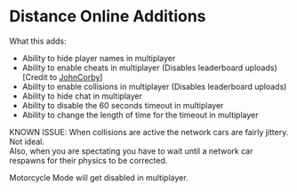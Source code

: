 # Distance Online Additions

What this adds:

- Ability to hide player names in multiplayer
- Ability to enable cheats in multiplayer (Disables leaderboard uploads) [Credit to [JohnCorby](https://github.com/JohnCorby)]
- Ability to enable collisions in multiplayer (Disables leaderboard uploads)
- Ability to hide chat in multiplayer
- Ability to disable the 60 seconds timeout in multiplayer
- Ability to change the length of time for the timeout in multiplayer

KNOWN ISSUE:
When collisions are active the network cars are fairly jittery. Not ideal. <br>
Also, when you are spectating you have to wait until a network car respawns for their physics to be corrected.

Motorcycle Mode will get disabled in multiplayer.
